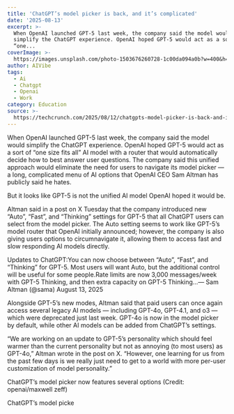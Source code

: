 ```yaml
---
title: 'ChatGPT’s model picker is back, and it’s complicated'
date: '2025-08-13'
excerpt: >-
  When OpenAI launched GPT-5 last week, the company said the model would
  simplify the ChatGPT experience. OpenAI hoped GPT-5 would act as a sort of
  “one...
coverImage: >-
  https://images.unsplash.com/photo-1503676260728-1c00da094a0b?w=400&h=200&fit=crop&auto=format
author: AIVibe
tags:
  - Ai
  - Chatgpt
  - Openai
  - Work
category: Education
source: >-
  https://techcrunch.com/2025/08/12/chatgpts-model-picker-is-back-and-its-complicated/
---
```

When OpenAI launched GPT-5 last week, the company said the model would simplify the ChatGPT experience. OpenAI hoped GPT-5 would act as a sort of “one size fits all” AI model with a router that would automatically decide how to best answer user questions. The company said this unified approach would eliminate the need for users to navigate its model picker — a long, complicated menu of AI options that OpenAI CEO Sam Altman has publicly said he hates.

But it looks like GPT-5 is not the unified AI model OpenAI hoped it would be.


	
	




	
	



Altman said in a post on X Tuesday that the company introduced new “Auto”, “Fast”, and “Thinking” settings for GPT-5 that all ChatGPT users can select from the model picker. The Auto setting seems to work like GPT-5’s model router that OpenAI initially announced; however, the company is also giving users options to circumnavigate it, allowing them to access fast and slow responding AI models directly.


Updates to ChatGPT:You can now choose between “Auto”, “Fast”, and “Thinking” for GPT-5. Most users will want Auto, but the additional control will be useful for some people.Rate limits are now 3,000 messages/week with GPT-5 Thinking, and then extra capacity on GPT-5 Thinking…— Sam Altman (@sama) August 13, 2025


Alongside GPT-5’s new modes, Altman said that paid users can once again access several legacy AI models — including GPT-4o, GPT-4.1, and o3 — which were deprecated just last week. GPT-4o is now in the model picker by default, while other AI models can be added from ChatGPT’s settings.

“We are working on an update to GPT-5’s personality which should feel warmer than the current personality but not as annoying (to most users) as GPT-4o,” Altman wrote in the post on X. “However, one learning for us from the past few days is we really just need to get to a world with more per-user customization of model personality.”

ChatGPT’s model picker now features several options (Credit: openai/maxwell zeff)

ChatGPT’s model picke
